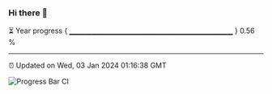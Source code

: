 ### Hi there 👋

⏳ Year progress { ▁▁▁▁▁▁▁▁▁▁▁▁▁▁▁▁▁▁▁▁▁▁▁▁▁▁▁▁▁▁ } 0.56 %

---

⏰ Updated on Wed, 03 Jan 2024 01:16:38 GMT

![Progress Bar CI](https://github.com/ZhaoGui/ZhaoGui/workflows/Progress%20Bar%20CI/badge.svg)
